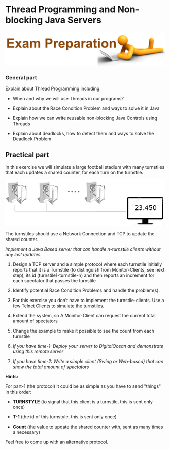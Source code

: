# Thread Programming and Non-blocking Java Servers
![](media/image4.png)

### General part

Explain about Thread Programming including:

-   When and why we will use Threads in our programs?

-   Explain about the Race Condition Problem and ways to solve it in
    Java

-   Explain how we can write reusable non-blocking Java Controls using
    Threads

-   Explain about deadlocks, how to detect them and ways to solve the
    Deadlock Problem

Practical part
--------------

In this exercise we will simulate a large football stadium with many turnstiles that each updates a shared counter, for each turn on the turnstile.

![](media/turnstile.png)

The turnstiles should use a Network Connection and TCP to update the
shared counter.

*Implement a Java Based server that can handle n-turnstile clients
without any lost updates.*

1.  Design a TCP server and a simple protocol where each turnstile initially reports that it is a Turnstile (to distinguish from Monitor-Clients, see next step), its id
(turnstile1-turnstile-n) and then reports an increment for each spectator that passes the turnstile

1.  Identify potential Race Condition Problems and handle
    the problem(s).

2.  For this exercise you don’t have to implement the turnstile-clients.
    Use a few Telnet Clients to simulate the turnstiles.

3.  Extend the system, so A Monitor-Client can request the current total
    amount of spectators

4.  Change the example to make it possible to see the count from each
    turnstile

5.  *If you have time-1: Deploy your server to DigitalOcean and
    demonstrate using this remote server*

6.  *If you have time-2: Write a simple client (Swing or Web-based) that
    can show the total amount of spectators*

**Hints:**

For part-1 (the protocol) it could be as simple as you have to send
"things" in this order:

-   **TURNSTYLE** (to signal that this client is a turnstile, this is sent only once)

-   **T-1** (the id of this turnstyle, this is sent only once)

-   **Count** (the value to update the shared counter with, sent as many times a necessary)

Feel free to come up with an alternative protocol.
